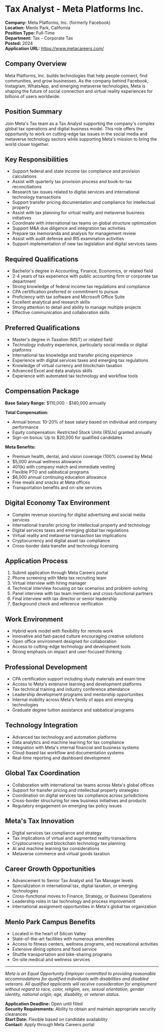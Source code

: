 # Tax Analyst - Meta Platforms Inc.

**Company:** Meta Platforms, Inc. (formerly Facebook)  
**Location:** Menlo Park, California  
**Position Type:** Full-Time  
**Department:** Tax - Corporate Tax  
**Posted:** 2024  
**Application URL:** https://www.metacareers.com/

## Company Overview

Meta Platforms, Inc. builds technologies that help people connect, find communities, and grow businesses. As the company behind Facebook, Instagram, WhatsApp, and emerging metaverse technologies, Meta is shaping the future of social connection and virtual reality experiences for billions of users worldwide.

## Position Summary

Join Meta's Tax team as a Tax Analyst supporting the company's complex global tax operations and digital business model. This role offers the opportunity to work on cutting-edge tax issues in the social media and metaverse technology sectors while supporting Meta's mission to bring the world closer together.

## Key Responsibilities

- Support federal and state income tax compliance and provision calculations
- Assist with quarterly tax provision process and book-to-tax reconciliations
- Research tax issues related to digital services and international technology transactions
- Support transfer pricing documentation and compliance for intellectual property
- Assist with tax planning for virtual reality and metaverse business initiatives
- Coordinate with international tax teams on global structure optimization
- Support M&A due diligence and integration tax activities
- Prepare tax memoranda and analysis for management review
- Assist with audit defense and IRS examination activities
- Support implementation of new tax legislation and digital services taxes

## Required Qualifications

- Bachelor's degree in Accounting, Finance, Economics, or related field
- 2-4 years of tax experience with public accounting firm or corporate tax department
- Strong knowledge of federal income tax regulations and compliance
- CPA certification preferred or commitment to pursue
- Proficiency with tax software and Microsoft Office Suite
- Excellent analytical and research skills
- Strong attention to detail and ability to manage multiple projects
- Effective communication and collaboration skills

## Preferred Qualifications

- Master's degree in Taxation (MST) or related field
- Technology industry experience, particularly social media or digital platforms
- International tax knowledge and transfer pricing experience
- Experience with digital services taxes and emerging tax regulations
- Knowledge of virtual currency and blockchain taxation
- Advanced Excel and data analysis skills
- Experience with automated tax technology and workflow tools

## Compensation Package

**Base Salary Range:** $110,000 - $140,000 annually

**Total Compensation:**
- Annual bonus: 10-20% of base salary based on individual and company performance
- Equity compensation: Restricted Stock Units (RSUs) granted annually
- Sign-on bonus: Up to $20,000 for qualified candidates

**Meta Benefits:**
- Premium health, dental, and vision coverage (100% covered by Meta)
- $5,000 annual wellness allowance
- 401(k) with company match and immediate vesting
- Flexible PTO and sabbatical programs
- $6,000 annual continuing education allowance
- Free meals and snacks at Meta offices
- Transportation benefits and on-site services

## Digital Economy Tax Environment

- Complex revenue sourcing for digital advertising and social media services
- International transfer pricing for intellectual property and technology
- Digital services taxes and emerging global tax regulations
- Virtual reality and metaverse transaction tax implications
- Cryptocurrency and digital asset tax compliance
- Cross-border data transfer and technology licensing

## Application Process

1. Submit application through Meta Careers portal
2. Phone screening with Meta tax recruiting team
3. Virtual interview with hiring manager
4. Technical interview focusing on tax scenarios and problem-solving
5. Panel interview with tax team members and cross-functional partners
6. Final interview with tax director or senior leadership
7. Background check and reference verification

## Work Environment

- Hybrid work model with flexibility for remote work
- Innovative and fast-paced culture encouraging creative solutions
- Open office environment designed for collaboration
- Access to cutting-edge technology and development tools
- Strong emphasis on impact and user-focused thinking

## Professional Development

- CPA certification support including study materials and exam time
- Access to Meta's extensive learning and development platforms
- Tax technical training and industry conference attendance
- Leadership development programs and mentorship opportunities
- Internal mobility across Meta's family of apps and emerging technologies
- Graduate degree tuition assistance and sabbatical programs

## Technology Integration

- Advanced tax technology and automation platforms
- Data analytics and machine learning for tax compliance
- Integration with Meta's internal financial and business systems
- Cloud-based tax workflow and documentation systems
- Real-time reporting and dashboard development

## Global Tax Coordination

- Collaboration with international tax teams across Meta's global offices
- Support for transfer pricing and intellectual property strategies
- Coordination on digital services tax compliance across jurisdictions
- Cross-border structuring for new business initiatives and products
- Regulatory engagement on emerging tax policy issues

## Meta's Tax Innovation

- Digital services tax compliance and strategy
- Tax implications of virtual and augmented reality transactions
- Cryptocurrency and blockchain technology tax planning
- AI and machine learning tax considerations
- Metaverse commerce and virtual goods taxation

## Career Growth Opportunities

- Advancement to Senior Tax Analyst and Tax Manager levels
- Specialization in international tax, digital taxation, or emerging technologies
- Cross-functional moves to Finance, Strategy, or Business Operations
- Leadership roles in tax technology and process improvement
- International assignment opportunities in Meta's global tax organization

## Menlo Park Campus Benefits

- Located in the heart of Silicon Valley
- State-of-the-art facilities with numerous amenities
- Access to fitness centers, wellness programs, and recreational activities
- Extensive dining options and food service
- Shuttle transportation and bike-sharing programs
- On-site medical and wellness services

---

*Meta is an Equal Opportunity Employer committed to providing reasonable accommodations for qualified individuals with disabilities and disabled veterans. All qualified applicants will receive consideration for employment without regard to race, color, religion, sex, sexual orientation, gender identity, national origin, age, disability, or veteran status.*

**Application Deadline:** Open until filled  
**Security Requirements:** Ability to obtain and maintain appropriate security clearances  
**Start Date:** Flexible based on candidate availability  
**Contact:** Apply through Meta Careers portal